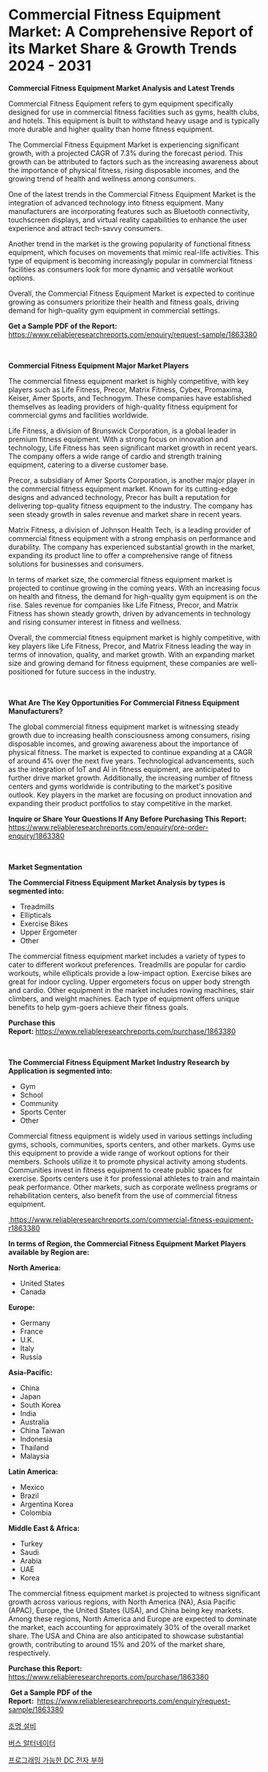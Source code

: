 <p><h1>Commercial Fitness Equipment Market: A Comprehensive Report of its Market Share & Growth Trends 2024 - 2031</h1></p><p><strong>Commercial Fitness Equipment Market Analysis and Latest Trends</strong></p>
<p><p>Commercial Fitness Equipment refers to gym equipment specifically designed for use in commercial fitness facilities such as gyms, health clubs, and hotels. This equipment is built to withstand heavy usage and is typically more durable and higher quality than home fitness equipment.</p><p>The Commercial Fitness Equipment Market is experiencing significant growth, with a projected CAGR of 7.3% during the forecast period. This growth can be attributed to factors such as the increasing awareness about the importance of physical fitness, rising disposable incomes, and the growing trend of health and wellness among consumers.</p><p>One of the latest trends in the Commercial Fitness Equipment Market is the integration of advanced technology into fitness equipment. Many manufacturers are incorporating features such as Bluetooth connectivity, touchscreen displays, and virtual reality capabilities to enhance the user experience and attract tech-savvy consumers.</p><p>Another trend in the market is the growing popularity of functional fitness equipment, which focuses on movements that mimic real-life activities. This type of equipment is becoming increasingly popular in commercial fitness facilities as consumers look for more dynamic and versatile workout options.</p><p>Overall, the Commercial Fitness Equipment Market is expected to continue growing as consumers prioritize their health and fitness goals, driving demand for high-quality gym equipment in commercial settings.</p></p>
<p><strong>Get a Sample PDF of the Report:&nbsp;</strong> <a href="https://www.reliableresearchreports.com/enquiry/request-sample/1863380">https://www.reliableresearchreports.com/enquiry/request-sample/1863380</a></p>
<p>&nbsp;</p>
<p><strong>Commercial Fitness Equipment Major Market Players</strong></p>
<p><p>The commercial fitness equipment market is highly competitive, with key players such as Life Fitness, Precor, Matrix Fitness, Cybex, Promaxima, Keiser, Amer Sports, and Technogym. These companies have established themselves as leading providers of high-quality fitness equipment for commercial gyms and facilities worldwide.</p><p>Life Fitness, a division of Brunswick Corporation, is a global leader in premium fitness equipment. With a strong focus on innovation and technology, Life Fitness has seen significant market growth in recent years. The company offers a wide range of cardio and strength training equipment, catering to a diverse customer base.</p><p>Precor, a subsidiary of Amer Sports Corporation, is another major player in the commercial fitness equipment market. Known for its cutting-edge designs and advanced technology, Precor has built a reputation for delivering top-quality fitness equipment to the industry. The company has seen steady growth in sales revenue and market share in recent years.</p><p>Matrix Fitness, a division of Johnson Health Tech, is a leading provider of commercial fitness equipment with a strong emphasis on performance and durability. The company has experienced substantial growth in the market, expanding its product line to offer a comprehensive range of fitness solutions for businesses and consumers.</p><p>In terms of market size, the commercial fitness equipment market is projected to continue growing in the coming years. With an increasing focus on health and fitness, the demand for high-quality gym equipment is on the rise. Sales revenue for companies like Life Fitness, Precor, and Matrix Fitness has shown steady growth, driven by advancements in technology and rising consumer interest in fitness and wellness.</p><p>Overall, the commercial fitness equipment market is highly competitive, with key players like Life Fitness, Precor, and Matrix Fitness leading the way in terms of innovation, quality, and market growth. With an expanding market size and growing demand for fitness equipment, these companies are well-positioned for future success in the industry.</p></p>
<p>&nbsp;</p>
<p><strong>What Are The Key Opportunities For Commercial Fitness Equipment Manufacturers?</strong></p>
<p><p>The global commercial fitness equipment market is witnessing steady growth due to increasing health consciousness among consumers, rising disposable incomes, and growing awareness about the importance of physical fitness. The market is expected to continue expanding at a CAGR of around 4% over the next five years. Technological advancements, such as the integration of IoT and AI in fitness equipment, are anticipated to further drive market growth. Additionally, the increasing number of fitness centers and gyms worldwide is contributing to the market's positive outlook. Key players in the market are focusing on product innovation and expanding their product portfolios to stay competitive in the market.</p></p>
<p><strong>Inquire or Share Your Questions If Any Before Purchasing This Report:</strong> <a href="https://www.reliableresearchreports.com/enquiry/pre-order-enquiry/1863380">https://www.reliableresearchreports.com/enquiry/pre-order-enquiry/1863380</a></p>
<p>&nbsp;</p>
<p><strong>Market Segmentation</strong></p>
<p><strong>The Commercial Fitness Equipment Market Analysis by types is segmented into:</strong></p>
<p><ul><li>Treadmills</li><li>Ellipticals</li><li>Exercise Bikes</li><li>Upper Ergometer</li><li>Other</li></ul></p>
<p><p>The commercial fitness equipment market includes a variety of types to cater to different workout preferences. Treadmills are popular for cardio workouts, while ellipticals provide a low-impact option. Exercise bikes are great for indoor cycling. Upper ergometers focus on upper body strength and cardio. Other equipment in the market includes rowing machines, stair climbers, and weight machines. Each type of equipment offers unique benefits to help gym-goers achieve their fitness goals.</p></p>
<p><strong>Purchase this Report:&nbsp;</strong><a href="https://www.reliableresearchreports.com/purchase/1863380">https://www.reliableresearchreports.com/purchase/1863380</a></p>
<p>&nbsp;</p>
<p><strong>The Commercial Fitness Equipment Market Industry Research by Application is segmented into:</strong></p>
<p><ul><li>Gym</li><li>School</li><li>Community</li><li>Sports Center</li><li>Other</li></ul></p>
<p><p>Commercial fitness equipment is widely used in various settings including gyms, schools, communities, sports centers, and other markets. Gyms use this equipment to provide a wide range of workout options for their members. Schools utilize it to promote physical activity among students. Communities invest in fitness equipment to create public spaces for exercise. Sports centers use it for professional athletes to train and maintain peak performance. Other markets, such as corporate wellness programs or rehabilitation centers, also benefit from the use of commercial fitness equipment.</p></p>
<p><a href="https://www.reliableresearchreports.com/commercial-fitness-equipment-r1863380">&nbsp;https://www.reliableresearchreports.com/commercial-fitness-equipment-r1863380</a></p>
<p><strong>In terms of Region, the Commercial Fitness Equipment Market Players available by Region are:</strong></p>
<p>
    <p> <strong> North America: </strong>
        <ul>
            <li>United States</li>
            <li>Canada</li>
        </ul>
        </p> 
    <p> <strong> Europe: </strong>
        <ul>
            <li>Germany</li>
            <li>France</li>
            <li>U.K.</li>
            <li>Italy</li>
            <li>Russia</li>
        </ul>
        </p> 
    <p> <strong> Asia-Pacific: </strong>
        <ul>
            <li>China</li>
            <li>Japan</li>
            <li>South Korea</li>
            <li>India</li>
            <li>Australia</li>
            <li>China Taiwan</li>
            <li>Indonesia</li>
            <li>Thailand</li>
            <li>Malaysia</li>
        </ul>
        </p> 
    <p> <strong> Latin America: </strong>
        <ul>
            <li>Mexico</li>
            <li>Brazil</li>
            <li>Argentina Korea</li>
            <li>Colombia</li>
        </ul>
        </p> 
    <p> <strong> Middle East & Africa: </strong>
        <ul>
            <li>Turkey</li>
            <li>Saudi</li>
            <li>Arabia</li>
            <li>UAE</li>
            <li>Korea</li>
        </ul>
    </p>
    </p>
<p><p>The commercial fitness equipment market is projected to witness significant growth across various regions, with North America (NA), Asia Pacific (APAC), Europe, the United States (USA), and China being key markets. Among these regions, North America and Europe are expected to dominate the market, each accounting for approximately 30% of the overall market share. The USA and China are also anticipated to showcase substantial growth, contributing to around 15% and 20% of the market share, respectively.</p></p>
<p><strong>Purchase this Report: </strong><a href="https://www.reliableresearchreports.com/purchase/1863380">https://www.reliableresearchreports.com/purchase/1863380</a></p>
<p>&nbsp;<strong>Get a Sample PDF of the Report:&nbsp;&nbsp;</strong><a href="https://www.reliableresearchreports.com/enquiry/request-sample/1863380">https://www.reliableresearchreports.com/enquiry/request-sample/1863380</a></p>
<p><strong></strong></p>
<p><p><a href="https://medium.com/@monserratemohr/%EC%A1%B0%EB%AA%85-%EA%B8%B0%EA%B5%AC-%EC%8B%9C%EC%9E%A5-%EA%B7%9C%EB%AA%A8-cagr-%EB%8F%99%ED%96%A5-2024-2030-3d163e022224">조명 설비</a></p><p><a href="https://medium.com/@jonatanjast1928/%EB%B2%84%EC%8A%A4-%EA%B5%90%EB%A5%98-%EB%B0%9C%EC%A0%84%EA%B8%B0-%EC%8B%9C%EC%9E%A5-%EC%A0%90%EC%9C%A0%EC%9C%A8-%EB%B3%80%ED%99%94-%EB%B0%8F-%EC%8B%9C%EC%9E%A5-%EC%84%B1%EC%9E%A5-%EB%8F%99%ED%96%A5-2024%EB%85%84-2031%EB%85%84-f6f090b2b48c">버스 알터네이터</a></p><p><a href="https://github.com/sougarounis/Market-Research-Report-List-3/blob/main/845970341467.md">프로그래밍 가능한 DC 전자 부하</a></p></p>